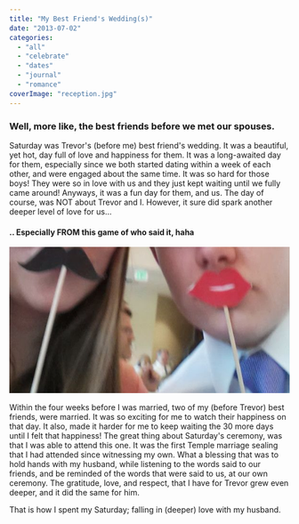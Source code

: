 ```yaml
---
title: "My Best Friend's Wedding(s)"
date: "2013-07-02"
categories: 
  - "all"
  - "celebrate"
  - "dates"
  - "journal"
  - "romance"
coverImage: "reception.jpg"
---
```


### Well, more like, the best friends before we met our spouses.

Saturday was Trevor's (before me) best friend's wedding. It was a beautiful, yet hot, day full of love and happiness for them. It was a long-awaited day for them, especially since we both started dating within a week of each other, and were engaged about the same time. It was so hard for those boys! They were so in love with us and they just kept waiting until we fully came around! Anyways, it was a fun day for them, and us. The day of course, was NOT about Trevor and I. However, it sure did spark another deeper level of love for us...

#### .. Especially FROM this game of who said it, haha

![my best friends wedding, going to friends' weddings, newlywed weddings, attending weddings, thoughts from attending weddings, newlywed advice, married advice](images/2013-06-29252017.48.492520-2520Copy-001.jpg)

Within the four weeks before I was married, two of my (before Trevor) best friends, were married. It was so exciting for me to watch their happiness on that day. It also, made it harder for me to keep waiting the 30 more days until I felt that happiness! The great thing about Saturday's ceremony, was that I was able to attend this one. It was the first Temple marriage sealing that I had attended since witnessing my own. What a blessing that was to hold hands with my husband, while listening to the words said to our friends, and be reminded of the words that were said to us, at our own ceremony. The gratitude, love, and respect, that I have for Trevor grew even deeper, and it did the same for him.

That is how I spent my Saturday; falling in (deeper) love with my husband.
